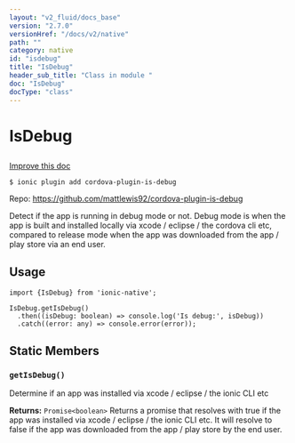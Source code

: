 ```yaml
---
layout: "v2_fluid/docs_base"
version: "2.7.0"
versionHref: "/docs/v2/native"
path: ""
category: native
id: "isdebug"
title: "IsDebug"
header_sub_title: "Class in module "
doc: "IsDebug"
docType: "class"
---
```








<h1 class="api-title">
  
  IsDebug
  

  

  </h1>

<a class="improve-v2-docs" href="http://github.com/driftyco/ionic-native/edit/master/src/plugins/is-debug.ts#L0">
  Improve this doc
</a>



<!-- decorators -->





<pre><code>$ ionic plugin add cordova-plugin-is-debug</code></pre>
<p>Repo:
  <a href="https://github.com/mattlewis92/cordova-plugin-is-debug">
    https://github.com/mattlewis92/cordova-plugin-is-debug
  </a>
</p>

<!-- description -->

<p>Detect if the app is running in debug mode or not.
Debug mode is when the app is built and installed locally via xcode / eclipse / the cordova cli etc, compared to release mode when the app was downloaded from the app / play store via an end user.</p>



<!-- if doc.decorators -->

<!-- @usage tag -->

<h2>Usage</h2>

<pre><code>import {IsDebug} from &#39;ionic-native&#39;;

IsDebug.getIsDebug()
  .then((isDebug: boolean) =&gt; console.log(&#39;Is debug:&#39;, isDebug))
  .catch((error: any) =&gt; console.error(error));
</code></pre>




<!-- @property tags -->


<h2>Static Members</h2>

<div id="getIsDebug"></div>
<h3><code>getIsDebug()</code>
  
</h3>


Determine if an app was installed via xcode / eclipse / the ionic CLI etc






<div class="return-value" markdown="1">
  <i class="icon ion-arrow-return-left"></i>
  <b>Returns:</b> 
<code>Promise&lt;boolean&gt;</code> Returns a promise that resolves with true if the app was installed via xcode / eclipse / the ionic CLI etc. It will resolve to false if the app was downloaded from the app / play store by the end user.
</div>




<!-- methods on the class -->



<!-- other classes -->

<!-- end other classes -->

<!-- interfaces -->

<!-- end interfaces -->

<!-- related link --><!-- end content block -->


<!-- end body block -->

